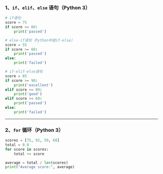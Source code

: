 ### 1、`if`、`elif`、`else` 语句（Python 3）

```python
# if语句
score = 75
if score >= 60:
    print('passed')

# else-if语句（Python中是if-else）
score = 55
if score >= 60:
    print('passed')
else:
    print('failed')

# if-elif-else语句
score = 85
if score >= 90:
    print('excellent')
elif score >= 80:
    print('good')
elif score >= 60:
    print('passed')
else:
    print('failed')
```

---

### 2、`for` 循环（Python 3）

```python
scores = [75, 92, 59, 68]
total = 0.0
for score in scores:
    total += score

average = total / len(scores)
print("Average score:", average)
```
 